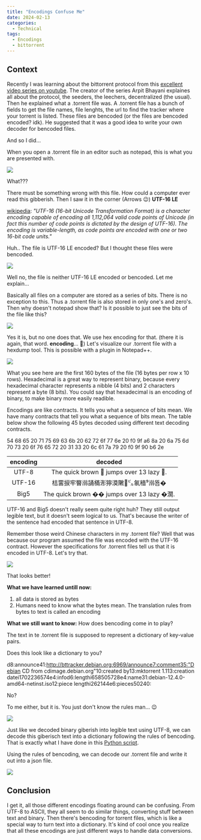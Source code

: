 ```yaml
---
title: "Encodings Confuse Me"
date: 2024-02-13
categories:
  - Technical
tags:
  - Encodings
  - bittorrent
---
```


## Context

Recently I was learning about the bittorrent protocol from this [excellent video series on youtube](https://www.youtube.com/watch?v=v7cR0ZolaUA&list=PLsdq-3Z1EPT1rNeq2GXpnivaWINnOaCd0). The creator of the series Arpit Bhayani explaines all about the protocol, the seeders, the leechers, decentralized (the usual). Then he explained what a .torrent file was. A .torrent file has a bunch of fields to get the file names, file lenghts, the url to find the tracker where your torrent is listed. These files are bencoded (or the files are bencoded encoded? idk). He suggested that it was a good idea to write your own decoder for bencoded files. 

And so I did...

When you open a .torrent file in an editor such as notepad, this is what you are presented with. 

![](/img/encodings-confuse-me/Asian_characters.jpg)

What???

There must be something wrong with this file. How could a computer ever read this gibberish. Then I saw it in the corner (Arrows 😉) **UTF-16 LE**

[wikipedia](https://en.wikipedia.org/wiki/UTF-16): *"UTF-16 (16-bit Unicode Transformation Format) is a character encoding capable of encoding all 1,112,064 valid code points of Unicode (in fact this number of code points is dictated by the design of UTF-16). The encoding is variable-length, as code points are encoded with one or two 16-bit code units."*

Huh.. The file is UTF-16 LE encoded? But I thought these files were bencoded. 

![](/img/encodings-confuse-me/i-am-confusion.jpg)

Well no, the file is neither UTF-16 LE encoded or bencoded. Let me explain...

Basically all files on a computer are stored as a series of bits. There is no exception to this. Thus a .torrent file is also stored in only one's and zero's. Then why doesn't notepad show that? Is it possible to just see the bits of the file like this? 

![](/img/encodings-confuse-me/binary.jpg)

Yes it is, but no one does that. We use hex encoding for that. (there it is again, that word. **encoding**... 🤨)
Let's visualize our .torrent file with a hexdump tool. This is possible with a plugin in Notepad++.

![](/img/encodings-confuse-me/hexdump.jpg)

What you see here are the first 160 bytes of the file (16 bytes per row x 10 rows). Hexadecimal is a great way to represent binary, because every hexadecimal character represents a nibble (4 bits) and 2 characters represent a byte (8 bits). You could say that hexadecimal is an encoding of binary, to make binary more easily readible. 

Encodings are like contracts. It tells you what a sequence of bits mean. We have many contracts that tell you what a sequence of bits mean. The table below show the following 45 bytes decoded using different text decoding contracts.

54 68 65 20 71 75 69 63 6b 20 62 72 6f 77 6e 20 f0 9f a6 8a 20 6a 75 6d 70 73 20 6f 76 65 72 20 31 33 20 6c 61 7a 79 20 f0 9f 90 b6 2e

| encoding |                   decoded                  |
|:--------:|:------------------------------------------:|
|   UTF-8  |   The quick brown 🦊 jumps over 13 lazy 🐶.  |
|  UTF-16  |   桔⁥畱捩⁫牢睯⁮鿰誦樠浵獰漠敶⁲㌱氠穡⁹鿰뚐�   |
|   Big5   | The quick brown �� jumps over 13 lazy �濶. |

UTF-16 and Big5 doesn't really seem quite right huh? They still output legible text, but it doesn't seem logical to us. That's because the writer of the sentence had encoded that sentence in UTF-8. 

Remember those weird Chinese characters in my .torrent file? Well that was because our program assumed the file was encoded with the UTF-16 contract. However the specifications for .torrent files tell us that it is encoded in UTF-8. Let's try that. 

![](/img/encodings-confuse-me/right_encoded.jpg)

That looks better! 

**What we have learned untill now:**
1. all data is stored as bytes
2. Humans need to know what the bytes mean. The translation rules from bytes to text is called an encoding

**What we still want to know:**
How does bencoding come in to play? 

The text in te .torrent file is supposed to represent a dictionary of key-value pairs. 

Does this look like a dictionary to you?

d8:announce41:http://bttracker.debian.org:6969/announce7:comment35:"Debian CD from cdimage.debian.org"10:created by13:mktorrent 1.113:creation datei1702236574e4:infod6:lengthi658505728e4:name31:debian-12.4.0-amd64-netinst.iso12:piece lengthi262144e6:pieces50240:

No?

To me either, but it is. You just don't know the rules man... 😉

![](/img/encodings-confuse-me/rickroll.jpg)

Just like we decoded binary giberish into legible text using UTF-8, we can decode this giberisch text into a dictionary following the rules of bencoding. That is exactly what I have done in this [Python script](https://github.com/Japerre/.torrent-file-decoder). 

Using the rules of bencoding, we can decode our .torrent file and write it out into a json file.

![](/img/encodings-confuse-me/json.jpg)


## Conclusion

I get it, all those different encodings floating around can be confusing. From UTF-8 to ASCII, they all seem to do similar things, converting stuff between text and binary. Then there's bencoding for torrent files, which is like a special way to turn text into a dictionary. It's kind of cool once you realize that all these encodings are just different ways to handle data conversions.